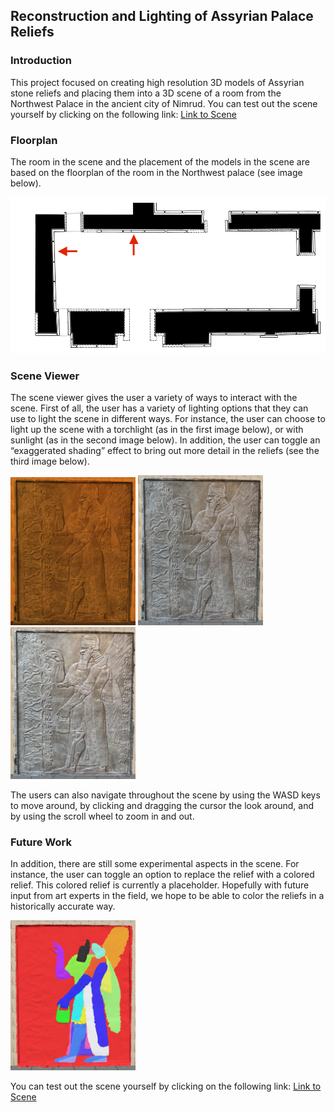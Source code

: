## Reconstruction and Lighting of Assyrian Palace Reliefs

### Introduction

This project focused on creating high resolution 3D models of Assyrian stone reliefs and placing them into a 3D scene of a room from the Northwest Palace in the ancient city of Nimrud. You can test out the scene yourself by clicking on the following link: [Link to Scene](https://nl384.github.io/nimrud_relief/nimrud_relief.html)

### Floorplan

The room in the scene and the placement of the models in the scene are based on the floorplan of the room in the Northwest palace (see image below). 

<img src="images/floorplan.png" alt="Floorplan" height="250"/>

### Scene Viewer

The scene viewer gives the user a variety of ways to interact with the scene. First of all, the user has a variety of lighting options that they can use to light the scene in different ways. For instance, the user can choose to light up the scene with a torchlight (as in the first image below), or with sunlight (as in the second image below). In addition, the user can toggle an “exaggerated shading” effect to bring out more detail in the reliefs (see the third image below). 

<img src="images/torchlight.jpg" alt="Torchlight image" width="200"/>
<img src="images/sunlight.jpg" alt="Sunlight image" width="200"/>
<img src="images/sunlightexag.jpg" alt="Exaggerated shading image" width="200"/>

The users can also navigate throughout the scene by using the WASD keys to move around, by clicking and dragging the cursor the look around, and by using the scroll wheel to zoom in and out. 

### Future Work

In addition, there are still some experimental aspects in the scene. For instance, the user can toggle an option to replace the relief with a colored relief. This colored relief is currently a placeholder. Hopefully with future input from art experts in the field, we hope to be able to color the reliefs in a historically accurate way. 

<img src="images/blender.jpg" alt="Color regions image" width="200"/>

You can test out the scene yourself by clicking on the following link: [Link to Scene](https://nl384.github.io/nimrud_relief/nimrud_relief.html)